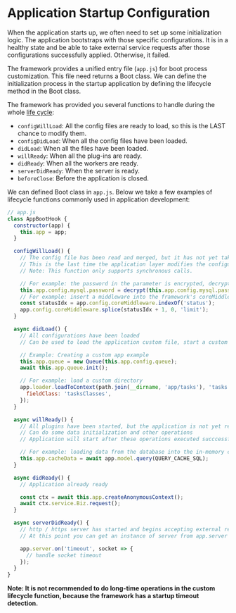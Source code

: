 # Application Startup Configuration

When the application starts up, we often need to set up some initialization logic. The application bootstraps with those specific configurations. It is in a healthy state and be able to take external service requests after those configurations successfully applied. Otherwise, it failed.


The framework provides a unified entry file (`app.js`) for boot process customization. This file need returns a Boot class. We can define the initialization process in the startup application by defining the lifecycle method in the Boot class.

The framework has provided you several functions to handle during the whole [life cycle](../advanced/loader.md#life-cycles):

- `configWillLoad`: All the config files are ready to load, so this is the LAST chance to modify them.
- `configDidLoad`: When all the config files have been loaded.
- `didLoad`: When all the files have been loaded.
- `willReady`: When all the plug-ins are ready.
- `didReady`: When all the workers are ready.
- `serverDidReady`: When the server is ready.
- `beforeClose`: Before the application is closed.

We can defined Boot class in `app.js`. Below we take a few examples of lifecycle functions commonly used in application development:

```js
// app.js
class AppBootHook {
  constructor(app) {
    this.app = app;
  }

  configWillLoad() {
    // The config file has been read and merged, but it has not yet taken effect
    // This is the last time the application layer modifies the configuration
    // Note: This function only supports synchronous calls.

    // For example: the password in the parameter is encrypted, decrypt it here
    this.app.config.mysql.password = decrypt(this.app.config.mysql.password);
    // For example: insert a middleware into the framework's coreMiddleware
    const statusIdx = app.config.coreMiddleware.indexOf('status');
    app.config.coreMiddleware.splice(statusIdx + 1, 0, 'limit');
  }

  async didLoad() {
    // All configurations have been loaded
    // Can be used to load the application custom file, start a custom service

    // Example: Creating a custom app example
    this.app.queue = new Queue(this.app.config.queue);
    await this.app.queue.init();

    // For example: load a custom directory
    app.loader.loadToContext(path.join(__dirname, 'app/tasks'), 'tasks', {
      fieldClass: 'tasksClasses',
    });
  }

  async willReady() {
    // All plugins have been started, but the application is not yet ready
    // Can do some data initialization and other operations
    // Application will start after these operations executed succcessfully

    // For example: loading data from the database into the in-memory cache
    this.app.cacheData = await app.model.query(QUERY_CACHE_SQL);
  }

  async didReady() {
    // Application already ready

    const ctx = await this.app.createAnonymousContext();
    await ctx.service.Biz.request();
  }

  async serverDidReady() {
    // http / https server has started and begins accepting external requests
    // At this point you can get an instance of server from app.server

    app.server.on('timeout', socket => {
      // handle socket timeout
    });
  }
}
```

**Note: It is not recommended to do long-time operations in the custom lifecycle function, because the framework has a startup timeout detection.**
